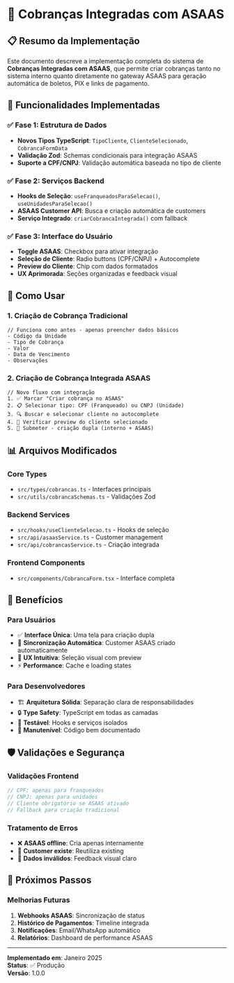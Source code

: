 # 🏦 Cobranças Integradas com ASAAS

## 📋 Resumo da Implementação

Este documento descreve a implementação completa do sistema de **Cobranças Integradas com ASAAS**, que permite criar cobranças tanto no sistema interno quanto diretamente no gateway ASAAS para geração automática de boletos, PIX e links de pagamento.

## 🚀 Funcionalidades Implementadas

### ✅ **Fase 1: Estrutura de Dados**
- **Novos Tipos TypeScript**: `TipoCliente`, `ClienteSelecionado`, `CobrancaFormData`
- **Validação Zod**: Schemas condicionais para integração ASAAS
- **Suporte a CPF/CNPJ**: Validação automática baseada no tipo de cliente

### ✅ **Fase 2: Serviços Backend**
- **Hooks de Seleção**: `useFranqueadosParaSelecao()`, `useUnidadesParaSelecao()`
- **ASAAS Customer API**: Busca e criação automática de customers
- **Serviço Integrado**: `criarCobrancaIntegrada()` com fallback

### ✅ **Fase 3: Interface do Usuário**
- **Toggle ASAAS**: Checkbox para ativar integração
- **Seleção de Cliente**: Radio buttons (CPF/CNPJ) + Autocomplete
- **Preview do Cliente**: Chip com dados formatados
- **UX Aprimorada**: Seções organizadas e feedback visual

## 🔧 Como Usar

### 1. **Criação de Cobrança Tradicional**
```tsx
// Funciona como antes - apenas preencher dados básicos
- Código da Unidade
- Tipo de Cobrança  
- Valor
- Data de Vencimento
- Observações
```

### 2. **Criação de Cobrança Integrada ASAAS**
```tsx
// Novo fluxo com integração
1. ✅ Marcar "Criar cobrança no ASAAS"
2. 📋 Selecionar tipo: CPF (Franqueado) ou CNPJ (Unidade)
3. 🔍 Buscar e selecionar cliente no autocomplete
4. 👀 Verificar preview do cliente selecionado
5. 💾 Submeter - criação dupla (interno + ASAAS)
```

## 📊 Arquivos Modificados

### **Core Types**
- `src/types/cobrancas.ts` - Interfaces principais
- `src/utils/cobrancaSchemas.ts` - Validações Zod

### **Backend Services**
- `src/hooks/useClienteSelecao.ts` - Hooks de seleção
- `src/api/asaasService.ts` - Customer management
- `src/api/cobrancasService.ts` - Criação integrada

### **Frontend Components**
- `src/components/CobrancaForm.tsx` - Interface completa

## 🎯 Benefícios

### **Para Usuários**
- ✅ **Interface Única**: Uma tela para criação dupla
- 🔄 **Sincronização Automática**: Customer ASAAS criado automaticamente
- 🎨 **UX Intuitiva**: Seleção visual com preview
- ⚡ **Performance**: Cache e loading states

### **Para Desenvolvedores**
- 🏗️ **Arquitetura Sólida**: Separação clara de responsabilidades
- 🔒 **Type Safety**: TypeScript em todas as camadas
- 🧪 **Testável**: Hooks e serviços isolados
- 📖 **Manutenível**: Código bem documentado

## 🛡️ Validações e Segurança

### **Validações Frontend**
```typescript
// CPF: apenas para franqueados
// CNPJ: apenas para unidades  
// Cliente obrigatório se ASAAS ativado
// Fallback para criação tradicional
```

### **Tratamento de Erros**
- ❌ **ASAAS offline**: Cria apenas internamente
- 🔄 **Customer existe**: Reutiliza existing
- 📝 **Dados inválidos**: Feedback visual claro

## 🚀 Próximos Passos

### **Melhorias Futuras**
1. **Webhooks ASAAS**: Sincronização de status
2. **Histórico de Pagamentos**: Timeline integrada
3. **Notificações**: Email/WhatsApp automático
4. **Relatórios**: Dashboard de performance ASAAS

---

**Implementado em**: Janeiro 2025  
**Status**: ✅ Produção  
**Versão**: 1.0.0